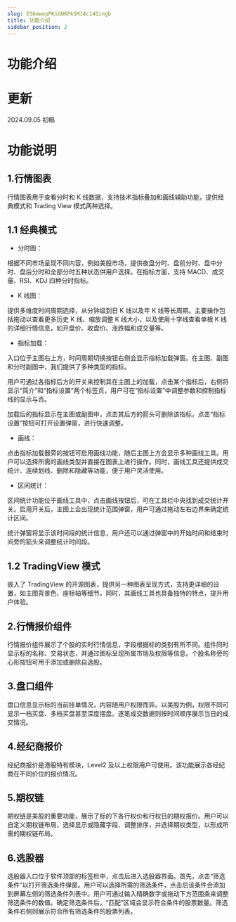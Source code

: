 ```yaml
---
slug: E56mwepPKiGNKPkSMJ4c14Qingb
title: 功能介绍
sidebar_position: 2
---
```



# 功能介绍


# 更新


2024.09.05 初稿


# 功能说明


## 1.行情图表


行情图表用于查看分时和 K 线数据，支持技术指标叠加和画线辅助功能，提供经典模式和 Trading View 模式两种选择。


## 1.1 经典模式

- 分时图：

根据不同市场呈现不同内容，例如美股市场，提供夜盘分时、盘前分时、盘中分时、盘后分时和全部分时五种状态供用户选择。在指标方面，支持 MACD、成交量、RSI、KDJ 四种分时指标。

- K 线图：

提供多维度时间周期选择，从分钟级到日 K 线以及年 K 线等长周期。主要操作包括拖动以查看更多历史 K 线、缩放调整 K 线大小，以及使用十字线查看单根 K 线的详细行情信息，如开盘价、收盘价、涨跌幅和成交量等。 

- 指标加载：

入口位于主图右上方，时间周期切换按钮右侧会显示指标加载弹窗。在主图、副图和分时副图中，我们提供了多种类型的指标。


用户可通过各指标后方的开关来控制其在主图上的加载，点击某个指标后，右侧将显示“简介”和“指标设置”两个标签页，用户可在“指标设置”中调整参数和控制指标线的显示与否。


加载后的指标显示在主图或副图中，点击其后方的箭头可删除该指标，点击“指标设置”按钮可打开设置弹窗，进行快速调整。

- 画线：

点击指标加载器旁的按钮可启用画线功能，随后主图上方会显示多种画线工具。用户可以选择所需的画线类型并直接在图表上进行操作。同时，画线工具还提供成交统计、连续划线、删除和隐藏等功能，便于用户灵活使用。

- 区间统计：

区间统计功能位于画线工具中，点击画线按钮后，可在工具栏中央找到成交统计开关。启用开关后，主图上会出现统计范围弹窗，用户可通过拖动左右边界来确定统计区间。


统计弹窗将显示该时间段的统计信息，用户还可以通过弹窗中的开始时间和结束时间旁的箭头来调整统计时间段。


## 1.2 TradingView 模式


嵌入了 TradingView 的开源图表，提供另一种图表呈现方式，支持更详细的设置，如主图背景色、座标轴等细节。同时，其画线工具也具备独特的特点，提升用户体验。


## 2.行情报价组件


行情报价组件展示了个股的实时行情信息，字段根据标的类别有所不同。组件同时显示标的名称、交易状态，并通过图标呈现所属市场及权限等信息。个股名称旁的心形按钮可用于添加或删除自选股。


## 3.盘口组件


盘口信息显示标的当前挂单情况，内容随用户权限而异。以美股为例，权限不同可显示一档买盘、多档买盘甚至深度摆盘。逐笔成交数据则按时间顺序展示当日的成交情况。


## 4.经纪商报价


经纪商报价是港股特有模块，Level2 及以上权限用户可使用。该功能展示各经纪商在不同价位的报价情况。


## 5.期权链


期权链是美股的重要功能，展示了标的下各行权价和行权日的期权报价。用户可以自定义期权链布局，选择显示或隐藏字段、调整排序，并选择期权类型，以形成所需的期权链布局。


## 6.选股器


选股器入口位于软件顶部的标签栏中，点击后进入选股器界面。首先，点击“筛选条件”以打开筛选条件弹窗。用户可以选择所需的筛选条件，点击后该条件会添加到屏幕左侧的筛选条件列表中。用户可通过输入精确数字或拖动下方范围条来调整筛选条件的数值。确定筛选条件后，“匹配”区域会显示符合条件的股票数量。筛选条件右侧则展示符合所有筛选条件的股票列表。

